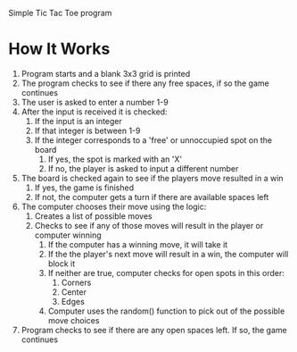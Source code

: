 Simple Tic Tac Toe program


# How It Works

1. Program starts and a blank 3x3 grid is printed 
2. The program checks to see if there any free spaces, if so the game continues
3. The user is asked to enter a number 1-9
4. After the input is received it is checked:
   1. If the input is an integer
   2. If that integer is between 1-9
   3. If the integer corresponds to a 'free' or unnoccupied spot on the board
      1. If yes, the spot is marked with an 'X'
      2. If no, the player is asked to input a different number
5. The board is checked again to see if the players move resulted in a win
   1. If yes, the game is finished
   2. If not, the computer gets a turn if there are available spaces left
6. The computer chooses their move using the logic:
   1. Creates a list of possible moves
   2. Checks to see if any of those moves will result in the player or computer winning 
      1. If the computer has a winning move, it will take it
      2. If the the player's next move will result in a win, the computer will block it
      3. If neither are true, computer checks for open spots in this order:
         1. Corners
         2. Center
         3. Edges
      4. Computer uses the random() function to pick out of the possible move choices
7. Program checks to see if there are any open spaces left. If so, the game continues
